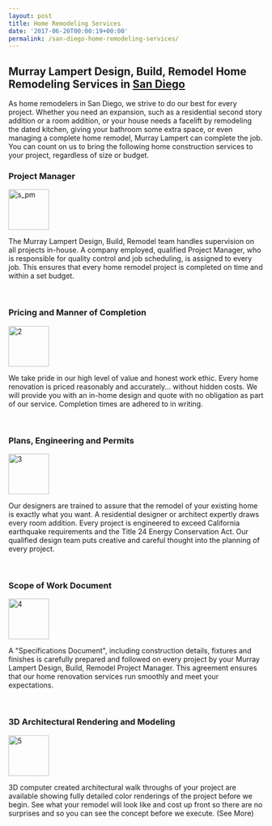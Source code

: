 ```yaml
---
layout: post
title: Home Remodeling Services
date: '2017-06-20T00:00:19+00:00'
permalink: /san-diego-home-remodeling-services/
---
```

<h2>Murray Lampert Design, Build, Remodel Home Remodeling Services in <a href="http://murraylampert.com">San Diego</a></h2>
As home remodelers in San Diego, we strive to do our best for every project. Whether you need an expansion, such as a residential second story addition or a room addition, or your house needs a facelift by remodeling the dated kitchen, giving your bathroom some extra space, or even managing a complete home remodel, Murray Lampert can complete the job. You can count on us to bring the following home construction services to your project, regardless of size or budget.
<h3>Project Manager</h3>
<img class="alignnone align size-full wp-image-157" src="http://www.murraylampert.com/wp-content/uploads/2013/10/s_pm.gif" alt="s_pm" width="80" height="80" />

The Murray Lampert Design, Build, Remodel team handles supervision on all projects in-house. A company employed, qualified Project Manager, who is responsible for quality control and job scheduling, is assigned to every job. This ensures that every home remodel project is completed on time and within a set budget.

&nbsp;
<h3>Pricing and Manner of Completion</h3>
<img class="alignnone align size-full wp-image-158" src="http://www.murraylampert.com/wp-content/uploads/2013/10/2.gif" alt="2" width="80" height="80" />

We take pride in our high level of value and honest work ethic. Every home renovation is priced reasonably and accurately... without hidden costs. We will provide you with an in-home design and quote with no obligation as part of our service. Completion times are adhered to in writing.

&nbsp;
<h3>Plans, Engineering and Permits</h3>
<img class="alignnone align size-full wp-image-159" src="http://www.murraylampert.com/wp-content/uploads/2013/10/3.gif" alt="3" width="80" height="80" />

Our designers are trained to assure that the remodel of your existing home is exactly what you want. A residential designer or architect expertly draws every room addition. Every project is engineered to exceed California earthquake requirements and the Title 24 Energy Conservation Act. Our qualified design team puts creative and careful thought into the planning of every project.

&nbsp;
<h3>Scope of Work Document</h3>
<img class="alignnone align size-full wp-image-160" src="http://www.murraylampert.com/wp-content/uploads/2013/10/4.gif" alt="4" width="80" height="80" />

A "Specifications Document", including construction details, fixtures and finishes is carefully prepared and followed on every project by your Murray Lampert Design, Build, Remodel Project Manager. This agreement ensures that our home renovation services run smoothly and meet your expectations.

&nbsp;
<h3>3D Architectural Rendering and Modeling</h3>
<img class="alignnone align size-full wp-image-161" src="http://www.murraylampert.com/wp-content/uploads/2013/10/5.gif" alt="5" width="80" height="80" />

3D computer created architectural walk throughs of your project are available showing fully detailed color renderings of the project before we begin. See what your remodel will look like and cost up front so there are no surprises and so you can see the concept before we execute. (See More)
